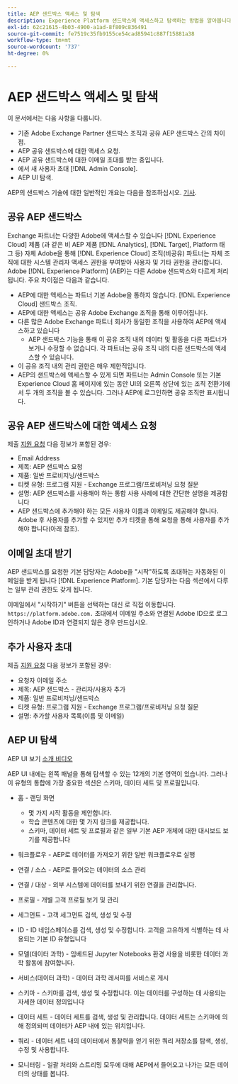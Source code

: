 ```yaml
---
title: AEP 샌드박스 액세스 및 탐색
description: Experience Platform 샌드박스에 액세스하고 탐색하는 방법을 알아봅니다.
exl-id: 62c21615-4b03-4900-a1ad-8f809c836491
source-git-commit: fe7519c35fb9155ce54cad85941c887f15881a38
workflow-type: tm+mt
source-wordcount: '737'
ht-degree: 0%

---
```


# AEP 샌드박스 액세스 및 탐색

이 문서에서는 다음 사항을 다룹니다.

* 기존 Adobe Exchange Partner 샌드박스 조직과 공유 AEP 샌드박스 간의 차이점.
* AEP 공유 샌드박스에 대한 액세스 요청.
* AEP 공유 샌드박스에 대한 이메일 초대를 받는 중입니다.
* 에서 새 사용자 초대 [!DNL Admin Console].
* AEP UI 탐색.

AEP의 샌드박스 기술에 대한 일반적인 개요는 다음을 참조하십시오. [기사](https://docs.adobe.com/content/help/ko-KR/experience-platform/sandbox/home.html).

## 공유 AEP 샌드박스

Exchange 파트너는 다양한 Adobe에 액세스할 수 있습니다 [!DNL Experience Cloud] 제품 (과 같은 비 AEP 제품 [!DNL Analytics], [!DNL Target], Platform 태그 등) 자체 Adobe을 통해 [!DNL Experience Cloud] 조직(비공유) 파트너는 자체 조직에 대한 시스템 관리자 액세스 권한을 부여받아 사용자 및 기타 권한을 관리합니다. Adobe [!DNL Experience Platform] (AEP)는 다른 Adobe 샌드박스와 다르게 처리됩니다. 주요 차이점은 다음과 같습니다.

* AEP에 대한 액세스는 파트너 기본 Adobe을 통하지 않습니다. [!DNL Experience Cloud] 샌드박스 조직.
* AEP에 대한 액세스는 공유 Adobe Exchange 조직을 통해 이루어집니다.
* 다른 많은 Adobe Exchange 파트너 회사가 동일한 조직을 사용하여 AEP에 액세스하고 있습니다
   * AEP 샌드박스 기능을 통해 이 공유 조직 내의 데이터 및 활동을 다른 파트너가 보거나 수정할 수 없습니다. 각 파트너는 공유 조직 내의 다른 샌드박스에 액세스할 수 있습니다.
* 이 공유 조직 내의 관리 권한은 매우 제한적입니다.
* AEP의 샌드박스에 액세스할 수 있게 되면 파트너는 Admin Console 또는 기본 Experience Cloud 홈 페이지에 있는 동안 UI의 오른쪽 상단에 있는 조직 전환기에서 두 개의 조직을 볼 수 있습니다. 그러나 AEP에 로그인하면 공유 조직만 표시됩니다.

## 공유 AEP 샌드박스에 대한 액세스 요청

제출 [지원 요청](https://adobeexchangeec.zendesk.com/hc/en-us/requests/new) 다음 정보가 포함된 경우:

* Email Address
* 제목: AEP 샌드박스 요청
* 제품: 일반 프로비저닝/샌드박스
* 티켓 유형: 프로그램 지원 - Exchange 프로그램/프로비저닝 요청 질문
* 설명: AEP 샌드박스를 사용해야 하는 통합 사용 사례에 대한 간단한 설명을 제공합니다
* AEP 샌드박스에 추가해야 하는 모든 사용자 이름과 이메일도 제공해야 합니다. Adobe 후 사용자를 추가할 수 있지만 추가 티켓을 통해 요청을 통해 사용자를 추가해야 합니다(아래 참조).

## 이메일 초대 받기

AEP 샌드박스를 요청한 기본 담당자는 Adobe을 &quot;시작&quot;하도록 초대하는 자동화된 이메일을 받게 됩니다 [!DNL Experience Platform]. 기본 담당자는 다음 섹션에서 다루는 일부 관리 권한도 갖게 됩니다.

이메일에서 &quot;시작하기&quot; 버튼을 선택하는 대신 로 직접 이동합니다. `https://platform.adobe.com.` 초대에서 이메일 주소와 연결된 Adobe ID으로 로그인하거나 Adobe ID과 연결되지 않은 경우 만드십시오.

## 추가 사용자 초대

제출 [지원 요청](https://adobeexchangeec.zendesk.com/hc/en-us/requests/new) 다음 정보가 포함된 경우:

* 요청자 이메일 주소
* 제목: AEP 샌드박스 - 관리자/사용자 추가
* 제품: 일반 프로비저닝/샌드박스
* 티켓 유형: 프로그램 지원 - Exchange 프로그램/프로비저닝 요청 질문
* 설명: 추가할 사용자 목록(이름 및 이메일)

## AEP UI 탐색

AEP UI 보기 [소개 비디오](https://docs.adobe.com/content/help/en/platform-learn/tutorials/intro-to-platform/interface-tour.html)

AEP UI 내에는 왼쪽 패널을 통해 탐색할 수 있는 12개의 기본 영역이 있습니다. 그러나 이 유형의 통합에 가장 중요한 섹션은 스키마, 데이터 세트 및 프로필입니다.

* 홈 - 랜딩 화면

   * 몇 가지 시작 활동을 제안합니다.
   * 학습 콘텐츠에 대한 몇 가지 링크를 제공합니다.
   * 스키마, 데이터 세트 및 프로필과 같은 일부 기본 AEP 개체에 대한 대시보드 보기를 제공합니다

* 워크플로우 - AEP로 데이터를 가져오기 위한 일반 워크플로우로 실행
* 연결 / 소스 - AEP로 들어오는 데이터의 소스 관리
* 연결 / 대상 - 외부 시스템에 데이터를 보내기 위한 연결을 관리합니다.
* 프로필 - 개별 고객 프로필 보기 및 관리
* 세그먼트 - 고객 세그먼트 검색, 생성 및 수정
* ID - ID 네임스페이스를 검색, 생성 및 수정합니다. 고객을 고유하게 식별하는 데 사용되는 기본 ID 유형입니다
* 모델(데이터 과학) - 임베드된 Jupyter Notebooks 환경 사용을 비롯한 데이터 과학 활동에 참여합니다.
* 서비스(데이터 과학) - 데이터 과학 레서피를 서비스로 게시
* 스키마 - 스키마를 검색, 생성 및 수정합니다. 이는 데이터를 구성하는 데 사용되는 자세한 데이터 정의입니다
* 데이터 세트 - 데이터 세트를 검색, 생성 및 관리합니다. 데이터 세트는 스키마에 의해 정의되며 데이터가 AEP 내에 있는 위치입니다.
* 쿼리 - 데이터 세트 내의 데이터에서 통찰력을 얻기 위한 쿼리 저장소를 탐색, 생성, 수정 및 사용합니다.
* 모니터링 - 일괄 처리와 스트리밍 모두에 대해 AEP에서 들어오고 나가는 모든 데이터의 상태를 봅니다.

